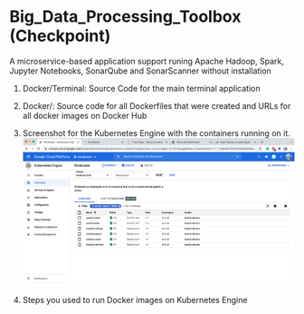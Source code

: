 # Big_Data_Processing_Toolbox (Checkpoint)
A microservice-based application support runing Apache Hadoop, Spark, Jupyter Notebooks, SonarQube and  SonarScanner without installation
1. Docker/Terminal: Source Code for the main terminal application
2. Docker/: Source code for all Dockerfiles that were created and URLs for all docker images on Docker Hub
3. Screenshot for the Kubernetes Engine with the containers running on it.
  ![GKE](gke.png)
  
4. Steps you used to run Docker images on Kubernetes Engine

